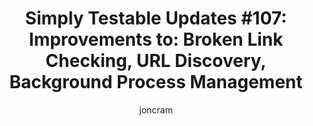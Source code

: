 ---
title: "Simply Testable Updates #107: Improvements to: Broken Link Checking, URL Discovery, Background Process Management"
author: joncram
newsletter_meta:
    issue_number: 107th
    url: https://us5.campaign-archive2.com/?u=ac75e33d993d2b502e333ddd0&amp;id=b896935ac5
    highlights:
      - <a href="https://us5.campaign-archive2.com/?u=ac75e33d993d2b502e333ddd0&amp;id=b896935ac5#broken-link-checking">Broken link checking improvements</a>
      - <a href="https://us5.campaign-archive2.com/?u=ac75e33d993d2b502e333ddd0&amp;id=b896935ac5#url-discovery">URL discovery improvements</a>
      - <a href="https://us5.campaign-archive2.com/?u=ac75e33d993d2b502e333ddd0&amp;id=b896935ac5#background-process-management">Background process management improvements</a>
    closing_sentence: Expect the next newsletter in a week from now on 24 September 2014
---